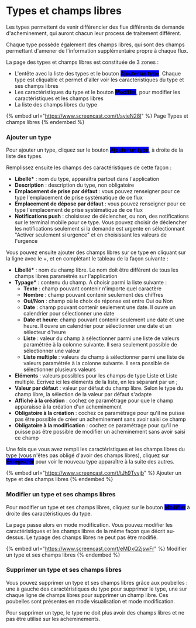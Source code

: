# Types et champs libres

Les types permettent de venir différencier des flux différents de demande d'acheminement, qui auront chacun leur process de traitement différent.

Chaque type possède également des champs libres, qui sont des champs permettant d'amener de l'information supplémentaire propre à chaque flux.

La page des types et champs libres est constituée de 3 zones :&#x20;

* L'entête avec la liste des types et le bouton <mark style="background-color:blue;">**Ajouter un type**</mark>. Chaque type est cliquable et permet d'aller voir les caractéristiques du type et ses champs libres
* Les caractéristiques du type et le bouton <mark style="background-color:blue;">**Modifier**</mark>, pour modifier les caractéristiques et les champs libres
* La liste des champs libres du type

{% embed url="https://www.screencast.com/t/syieN28l" %}
Page Types et champs libres
{% endembed %}

### **Ajouter un type**

Pour ajouter un type, cliquez sur le bouton <mark style="background-color:blue;">**Ajouter un type**</mark>, à droite de la liste des types.

Remplissez ensuite les champs des caractéristiques de cette façon :&#x20;

* **Libellé\*** : nom du type, apparaîtra partout dans l'application
* **Description** : description du type, non obligatoire
* **Emplacement de prise par défaut** : vous pouvez renseigner pour ce type l'emplacement de prise systématique de ce flux
* **Emplacement de dépose par défaut** : vous pouvez renseigner pour ce type l'emplacement de prise systématique de ce flux
* **Notifications push** : choisissez de déclencher, ou non, des notifications sur le terminal mobile pour ce type. Vous pouvez choisir de déclencher les notifications seulement si la demande est urgente en sélectionnant "Activer seulement si urgence" et en choisissant les valeurs de l'urgence

Vous pouvez ensuite ajouter des champs libres sur ce type en cliquant sur la ligne avec le +, et en complétant le tableau de la façon suivante :&#x20;

* **Libellé\*** : nom du champ libre. Le nom doit être différent de tous les champs libres paramétrés sur l'application&#x20;
* **Typage\*** : contenu du champ. A choisir parmi la liste suivante :&#x20;
  * **Texte** : champ pouvant contenir n'importe quel caractère
  * **Nombre** : champ pouvant contenir seulement des chiffres
  * **Oui/Non** : champ où le choix de réponse est entre Oui ou Non
  * **Date** : champ pouvant contenir seulement une date. Il ouvre un calendrier pour sélectionner une date
  * **Date et heure**: champ pouvant contenir seulement une date et une heure. Il ouvre un calendrier pour sélectionner une date et un sélecteur d'heure
  * **Liste** : valeur du champ à sélectionner parmi une liste de valeurs paramétrée à la colonne suivante. Il sera seulement possible de sélectionner une valeur
  * **Liste multiple** : valeurs du champ à sélectionner parmi une liste de valeurs paramétrée à la colonne suivante. Il sera possible de sélectionner plusieurs valeurs
* **Eléments** : valeurs possibles pour les champs de type Liste et Liste multiple. Ecrivez ici les éléments de la liste, en les séparant par un ;&#x20;
* **Valeur par défaut** : valeur par défaut du champ libre. Selon le type du champ libre, la sélection de la valeur par défaut s'adapte
* **Affiché à la création** : cochez ce paramétrage pour que le champ apparaisse à la création d'un acheminement
* **Obligatoire à la création** : cochez ce paramétrage pour qu'il ne puisse pas être possible de créer un acheminement sans avoir saisi ce champ
* **Obligatoire à la modification** : cochez ce paramétrage pour qu'il ne puisse pas être possible de modifier un acheminement sans avoir saisi ce champ

Une fois que vous avez rempli les caractéristiques et les champs libres du type (vous n'êtes pas obligé d'avoir des champs libres), cliquez sur <mark style="background-color:blue;">**Enregistrer**</mark> pour voir le nouveau type apparaître à la suite des autres.

{% embed url="https://www.screencast.com/t/tJh9Tvvjb" %}
&#x20;Ajouter un type et des champs libres
{% endembed %}

### **Modifier un type et ses champs libres**

Pour modifier un type et ses champs libres, cliquez sur le bouton <mark style="background-color:blue;">**Modifier**</mark> à droite des caractéristiques du type.

La page passe alors en mode modification. Vous pouvez modifier les caractéristiques et les champs libres de la même façon que décrit au-dessus. Le typage des champs libres ne peut pas être modifié.

{% embed url="https://www.screencast.com/t/eMDxQ2jswFr" %}
Modifier un type et ses champs libres
{% endembed %}

### **Supprimer un type et ses champs libres**

Vous pouvez supprimer un type et ses champs libres grâce aux poubelles : une à gauche des caractéristiques du type pour supprimer le type, une sur chaque ligne de champs libres pour supprimer un champ libre. Ces poubelles sont présentes en mode visualisation et mode modification.

Pour supprimer un type, le type ne doit plus avoir des champs libres et ne pas être utilisé sur les acheminements.&#x20;

